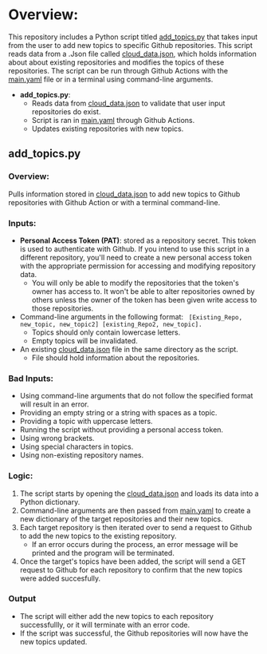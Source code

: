 # Overview:
This repository includes a Python script titled [add_topics.py](https://github.com/lopezjoa/TopicTest/blob/test-safety-controls/add_topics.py) that takes input from the user to add new topics to specific Github repositories. This script reads data from a .Json file called [cloud_data.json](https://github.com/lopezjoa/TopicTest/blob/main/cloud_data.json), which holds information about about existing repositories and modifies the topics of these repositories. The script can be run through Github Actions with the [main.yaml](https://github.com/lopezjoa/TopicTest/blob/main/.github/workflows/main.yml) file or in a terminal using command-line arguments. 
- **add_topics.py**:
  - Reads data from [cloud_data.json](https://github.com/lopezjoa/TopicTest/blob/main/cloud_data.json) to validate that user input repositories do exist.
  - Script is ran in [main.yaml](https://github.com/lopezjoa/TopicTest/blob/main/.github/workflows/main.yml) through Github Actions.
  - Updates existing repositories with new topics.
 
## add_topics.py

### Overview:
Pulls information stored in [cloud_data.json](https://github.com/lopezjoa/TopicTest/blob/main/cloud_data.json) to add new topics to Github repositories with Github Action or with a terminal command-line.

### Inputs:
- **Personal Access Token (PAT)**: stored as a repository secret. This token is used to authenticate with Github. If you intend to use this script in a different repository, you'll need to create a new personal access token with the appropriate permission for accessing and modifying repository data.
  -  You will only be able to modify the repositories that the token's owner has access to. It won't be able to alter repositories owned by others unless the owner of the token has been given write access to those repositories.
- Command-line arguments in the following format:
    ` [Existing_Repo, new_topic, new_topic2] [existing_Repo2, new_topic].`
  - Topics should only contain lowercase letters.
  - Empty topics will be invalidated.
- An existing [cloud_data.json](https://github.com/lopezjoa/TopicTest/blob/main/cloud_data.json) file in the same directory as the script.
  - File should hold information about the repositories.

### Bad Inputs:
 - Using command-line arguments that do not follow the specified format will result in an error.
 - Providing an empty string or a string with spaces as a topic.
 - Providing a topic with uppercase letters.
 - Running the script without providing a personal access token.
 - Using wrong brackets.
 - Using special characters in topics.
 - Using non-existing repository names.


### Logic:
  1. The script starts by opening the [cloud_data.json](https://github.com/lopezjoa/TopicTest/blob/main/cloud_data.json) and loads its data into a Python dictionary.
  2. Command-line arguments are then passed from [main.yaml](https://github.com/lopezjoa/TopicTest/blob/main/.github/workflows/main.yml) to create a new dictionary of the target repositories and their new topics.
  3. Each target repository is then iterated over to send a request to Github to add the new topics to the existing repository.
      - If an error occurs during the process, an error message will be printed and the program will be terminated.
  4. Once the target's topics have been added, the script will send a GET request to Github for each repository to confirm that the new topics were added succesfully.
  
### Output
  - The script will either add the new topics to each repository successfullly, or it will terminate with an error code.
  - If the script was successful, the Github repositories will now have the new topics updated.
